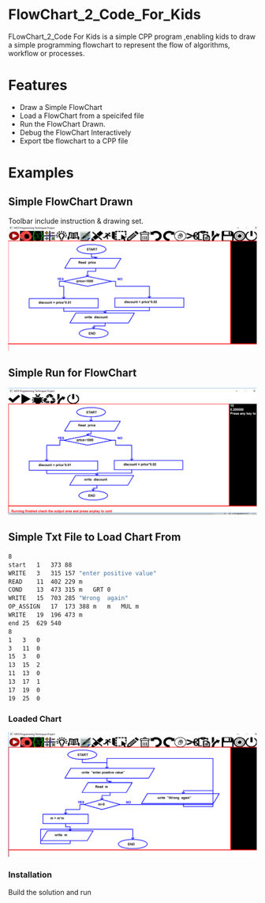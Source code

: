 # FlowChart_2_Code_For_Kids



FLowChart_2_Code For Kids is a simple CPP program ,enabling kids to draw a simple programming flowchart to represent the flow of algorithms, workflow or processes.

#  Features

  - Draw a Simple FlowChart
  - Load a FlowChart from a speicifed file
  - Run the FlowChart Drawn.
  - Debug the FlowChart Interactively
  - Export tbe flowchart to a CPP file

# Examples
## Simple FlowChart Drawn 
Toolbar include instruction & drawing set.  
![Image of Simple FlowChart](https://github.com/marwankefah/FlowChart_2_CPP/blob/master/chart1graph.PNG)
## Simple Run for FlowChart
![Image of Simple Run](https://github.com/marwankefah/FlowChart_2_CPP/blob/master/chart1run.PNG)
## Simple Txt File to Load Chart From
 ```sh
8	
start	1	373	88	
WRITE	3	315	157	"enter positive value"	
READ	11	402	229	m	
COND	13	473	315	m	GRT	0	
WRITE	15	703	285	"Wrong  again"	
OP_ASSIGN	17	173	388	m	m	MUL	m	
WRITE	19	196	473	m	
end	25	629	540	
8	
1	3	0	
3	11	0	
15	3	0	
13	15	2	
11	13	0	
13	17	1	
17	19	0	
19	25	0
 ```
### Loaded Chart
 ![Image of Simple Run](https://github.com/marwankefah/FlowChart_2_CPP/blob/master/chart2graph.PNG)
 
 
### Installation
Build the solution and run
